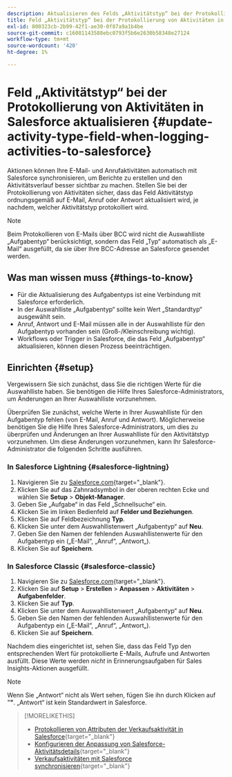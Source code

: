 ```yaml
---
description: Aktualisieren des Felds „Aktivitätstyp“ bei der Protokollierung von Aktivitäten in Salesforce - Marketo-Dokumente - Produktdokumentation
title: Feld „Aktivitätstyp“ bei der Protokollierung von Aktivitäten in Salesforce aktualisieren
exl-id: 800323cb-2b99-42f1-ae30-0f87a9a1b4be
source-git-commit: c16081143588ebc0793f5b6e2630b58348e27124
workflow-type: tm+mt
source-wordcount: '420'
ht-degree: 1%

---
```


# Feld „Aktivitätstyp“ bei der Protokollierung von Aktivitäten in Salesforce aktualisieren {#update-activity-type-field-when-logging-activities-to-salesforce}

Aktionen können Ihre E-Mail- und Anrufaktivitäten automatisch mit Salesforce synchronisieren, um Berichte zu erstellen und den Aktivitätsverlauf besser sichtbar zu machen. Stellen Sie bei der Protokollierung von Aktivitäten sicher, dass das Feld Aktivitätstyp ordnungsgemäß auf E-Mail, Anruf oder Antwort aktualisiert wird, je nachdem, welcher Aktivitätstyp protokolliert wird.

>[!NOTE]
>
>Beim Protokollieren von E-Mails über BCC wird nicht die Auswahlliste „Aufgabentyp“ berücksichtigt, sondern das Feld „Typ“ automatisch als „E-Mail“ ausgefüllt, da sie über Ihre BCC-Adresse an Salesforce gesendet werden.

## Was man wissen muss {#things-to-know}

* Für die Aktualisierung des Aufgabentyps ist eine Verbindung mit Salesforce erforderlich.
* In der Auswahlliste „Aufgabentyp“ sollte kein Wert „Standardtyp“ ausgewählt sein.
* Anruf, Antwort und E-Mail müssen alle in der Auswahlliste für den Aufgabentyp vorhanden sein (Groß-/Kleinschreibung wichtig).
* Workflows oder Trigger in Salesforce, die das Feld „Aufgabentyp“ aktualisieren, können diesen Prozess beeinträchtigen.

## Einrichten {#setup}

Vergewissern Sie sich zunächst, dass Sie die richtigen Werte für die Auswahlliste haben. Sie benötigen die Hilfe Ihres Salesforce-Administrators, um Änderungen an Ihrer Auswahlliste vorzunehmen.

Überprüfen Sie zunächst, welche Werte in Ihrer Auswahlliste für den Aufgabentyp fehlen (von E-Mail, Anruf und Antwort). Möglicherweise benötigen Sie die Hilfe Ihres Salesforce-Administrators, um dies zu überprüfen und Änderungen an Ihrer Auswahlliste für den Aktivitätstyp vorzunehmen. Um diese Änderungen vorzunehmen, kann Ihr Salesforce-Administrator die folgenden Schritte ausführen.

### In Salesforce Lightning {#salesforce-lightning}

1. Navigieren Sie zu [Salesforce.com](https://salesforce.com){target="_blank"}.
1. Klicken Sie auf das Zahnradsymbol in der oberen rechten Ecke und wählen Sie **Setup** > **Objekt-Manager**.
1. Geben Sie „Aufgabe“ in das Feld „Schnellsuche“ ein.
1. Klicken Sie im linken Bedienfeld auf **Felder und Beziehungen**.
1. Klicken Sie auf Feldbezeichnung **Typ**.
1. Klicken Sie unter dem Auswahllistenwert „Aufgabentyp“ auf **Neu**.
1. Geben Sie den Namen der fehlenden Auswahllistenwerte für den Aufgabentyp ein („E-Mail“, „Anruf“, „Antwort„).
1. Klicken Sie auf **Speichern**.

### In Salesforce Classic {#salesforce-classic}

1. Navigieren Sie zu [Salesforce.com](https://salesforce.com){target="_blank"}.
1. Klicken Sie auf **Setup** > **Erstellen** > **Anpassen** > **Aktivitäten** > **Aufgabenfelder**.
1. Klicken Sie auf **Typ**.
1. Klicken Sie unter dem Auswahllistenwert „Aufgabentyp“ auf **Neu**.
1. Geben Sie den Namen der fehlenden Auswahllistenwerte für den Aufgabentyp ein („E-Mail“, „Anruf“, „Antwort„).
1. Klicken Sie auf **Speichern**.

Nachdem dies eingerichtet ist, sehen Sie, dass das Feld Typ den entsprechenden Wert für protokollierte E-Mails, Aufrufe und Antworten ausfüllt. Diese Werte werden _nicht_ in Erinnerungsaufgaben für Sales Insights-Aktionen ausgefüllt.

>[!NOTE]
>
>Wenn Sie „Antwort“ nicht als Wert sehen, fügen Sie ihn durch Klicken auf &quot;**&quot;**. „Antwort“ ist kein Standardwert in Salesforce.

>[!MORELIKETHIS]
>
>* [Protokollieren von Attributen der Verkaufsaktivität in Salesforce](/help/marketo/product-docs/marketo-sales-insight/actions/crm/salesforce-package-configuration/logging-sales-activity-attributes-to-salesforce.md){target="_blank"}
>* [Konfigurieren der Anpassung von Salesforce-Aktivitätsdetails](/help/marketo/product-docs/marketo-sales-insight/actions/crm/salesforce-integration/configure-salesforce-activity-detail-customization.md){target="_blank"}
>* [Verkaufsaktivitäten mit Salesforce synchronisieren](/help/marketo/product-docs/marketo-sales-insight/actions/crm/salesforce-integration/sync-sales-activities-to-salesforce.md){target="_blank"}
